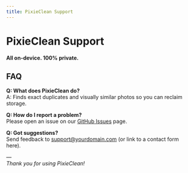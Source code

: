 ```yaml
---
title: PixieClean Support
---
```


# PixieClean Support

**All on-device. 100% private.**

## FAQ

**Q: What does PixieClean do?**  
A: Finds exact duplicates and visually similar photos so you can reclaim storage.

**Q: How do I report a problem?**  
Please open an issue on our [GitHub Issues](https://github.com/your-username/pixieclean-support/issues) page.

**Q: Got suggestions?**  
Send feedback to support@yourdomain.com (or link to a contact form here).

—  
_Thank you for using PixieClean!_

